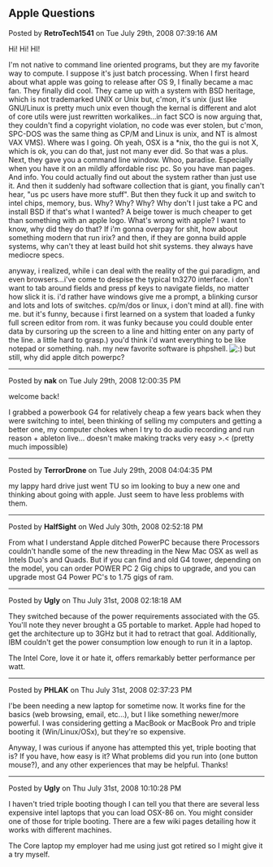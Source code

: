 ## Apple Questions
Posted by **RetroTech1541** on Tue July 29th, 2008 07:39:16 AM

Hi! Hi! HI!

I'm not native to command line oriented programs, but they are my favorite way to compute. I suppose it's just batch processing. When I first heard about what apple was going to release after OS 9, I finally became a mac fan. They finally did cool. They came up with a system with BSD heritage, which is not trademarked UNIX or Unix but, c'mon, it's unix (just like GNU/Linux is pretty much unix even though the kernal is different and alot of core utils were just rewritten workalikes...in fact SCO is now arguing that, they couldn't find a copyright violation, no code was ever stolen, but c'mon, SPC-DOS was the same thing as CP/M and Linux is unix, and NT is almost VAX VMS). Where was I going. Oh yeah, OSX is a *nix, tho the gui is not X, which is ok, you can do that, just not many ever did. So that was a plus. Next, they gave you a command line window. Whoo, paradise. Especially when you have it on an mildly affordable risc pc. So you have man pages. And info. You could actually find out about the system rather than just use it. And then it suddenly had  software collection that is giant, you finally can't hear, "us pc users have more stuff". But then they fuck it up and switch to intel chips, memory, bus. Why? Why? Why? Why don't I just take a PC and install BSD if that's what I wanted? A beige tower is much cheaper to get than something with an apple logo. What's wrong with apple? I want to know, why did they do that? If i'm gonna overpay for shit, how about something modern that run irix? and then, if they are gonna build apple systems, why can't they at least build hot shit systems. they always have mediocre specs.

anyway, i realized, while i can deal with the reality of the gui paradigm, and even browsers...i've come to despise the typical tn3270 interface. i don't want to tab around fields and press pf keys to navigate fields, no matter how slick it is. i'd rather have windows give me a prompt, a blinking cursor and lots and lots of switches. cp/m/dos or linux, i don't mind at all). fine with me.  but it's funny, because i first learned on a system that loaded a funky full screen editor from rom. it was funky because you could double enter data by cursoring up the screen to a line and hitting enter on any party of the line. a little hard to grasp.) you'd think i'd want everything to  be like notepad or something. nah. my new favorite software is phpshell. <!-- s:) --><img src="{SMILIES_PATH}/icon_e_smile.gif" alt=":)" title="Smile" /><!-- s:) --> but still, why did apple ditch powerpc?

--------------------------------------------------------------------------------

Posted by **nak** on Tue July 29th, 2008 12:00:35 PM

welcome back!

I grabbed a powerbook G4 for relatively cheap a few years back when they were switching to intel, been thinking of selling my computers and getting a better one, my computer chokes when I try to do audio recording and run reason + ableton live... doesn't make making tracks very easy >.< (pretty much impossible)

--------------------------------------------------------------------------------

Posted by **TerrorDrone** on Tue July 29th, 2008 04:04:35 PM

my lappy hard drive just went TU so im looking to buy a new one and thinking about going with apple. Just seem to have less problems with them.

--------------------------------------------------------------------------------

Posted by **HalfSight** on Wed July 30th, 2008 02:52:18 PM

From what I understand Apple ditched PowerPC because there Processors couldn't handle some of the new threading in the New Mac OSX as well as Intels Duo's and Quads. But if you can find and old G4 tower,  depending on the model, you can order POWER PC 2 Gig chips to upgrade, and you can upgrade most G4 Power PC's to 1.75 gigs of ram.

--------------------------------------------------------------------------------

Posted by **Ugly** on Thu July 31st, 2008 02:18:18 AM

They switched because of the power requirements associated with the G5. You'll note they never brought a G5 portable to market. Apple had hoped to get the architecture up to 3GHz but it had to retract that goal. Additionally, IBM couldn't get the power consumption low enough to run it in a laptop.

The Intel Core, love it or hate it, offers remarkably better performance per watt.

--------------------------------------------------------------------------------

Posted by **PHLAK** on Thu July 31st, 2008 02:37:23 PM

I'be been needing a new laptop for sometime now.  It works fine for the basics (web browsing, email, etc...), but I like something newer/more powerful.  I was considering getting a MacBook or MacBook Pro and triple booting it (Win/Linux/OSx), but they're so expensive.

Anyway, I was curious if anyone has attempted this yet, triple booting that is?  If you have, how easy is it?  What problems did you run into (one button mouse?), and any other experiences that may be helpful.  Thanks!

--------------------------------------------------------------------------------

Posted by **Ugly** on Thu July 31st, 2008 10:10:28 PM

I haven't tried triple booting though I can tell you that there are several less expensive intel laptops that you can load OSX-86 on. You might consider one of those for triple booting. There are a few wiki pages detailing how it works with different machines.

The Core laptop my employer had me using just got retired so I might give it a try myself.
